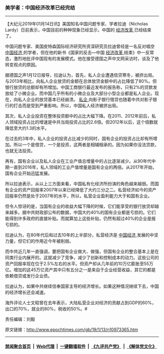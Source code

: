 ### 美学者：中国经济改革已经完结
------------------------

<p>
 【大纪元2019年01月14日讯】美国知名中国问题专家、学者拉迪（Nicholas Lardy）日前表示，中国目前的种种现象已经显示，中国的
 <a href="http://www.epochtimes.com/gb/tag/%E7%BB%8F%E6%B5%8E%E6%94%B9%E9%9D%A9.html">
  经济改革
 </a>
 已经结束了。
</p>
<p>
 中国问题专家、美国皮特森国际经济研究所资深研究员拉迪曾经是一名反对唱空
 <a href="http://www.epochtimes.com/gb/tag/%E4%B8%AD%E5%9B%BD%E7%BB%8F%E6%B5%8E.html">
  中国经济
 </a>
 的学者，但在他的新书《国家的反击—中国
 <a href="http://www.epochtimes.com/gb/tag/%E7%BB%8F%E6%B5%8E%E6%94%B9%E9%9D%A9.html">
  经济改革
 </a>
 结束》中一反常态，激烈地批评中国现有的发展模式。他在接受德国之声中文网采访时，谈及了他转变观点的原因。
</p>
<p>
 据德国之声1月12日报导，拉迪认为，首先，私人企业遭遇信贷寒冬，被挤出局。与2013年相比，向私人企业放贷的金额在总体放贷金额中的占比降低了80%。但银行放贷的总额却有所增加。中国工商银行最近发布的报告称，只有2%的贷款发放给了小微企业。而中国几乎所有的小微企业及大部分小型企业都是私人企业。现在，向私人企业的放贷基本已经崩溃。
 <a href="http://www.epochtimes.com/gb/tag/%E7%A7%81%E4%BC%81.html">
  私企
 </a>
 向影子银行借贷也随着中共对影子银行的打击而是受到严重影响。所以，中国私人经济被挤出局。
</p>
<p>
 其次，私人企业投资在整体投资额中的占比大幅下降。在2011、2012年前后，私人领域投资占比的增速是中共当局投资占比的2.6倍。但2012年以后，这个倍数就降低至大约1.3的水平。
</p>
<p>
 在过去的3年中，私人企业的投资占比减少的同时，国有企业的投资占比却有所增加。所以一个是借贷，一个是投资，这两者是相辅相承的。因为如果你没法贷款，也就无法投资。
</p>
<p>
 再有，国有企业以及私人企业在工业产值总增量中的占比逐渐减少。从90年代中期一直到2016年，私人领域的工业产值增量是国有企业的两倍。从2017年开始，国有企业开始迅猛发展。
</p>
<p>
 所以拉迪表示，从以上三方面来看，中国私有化经济所扮演的角色越来越弱。而国有企业的资产回报率2007年以来已经降低了大约三分之二。私营经济如今的资产回报率仍然是处于2007年的水平，所以，私营企业盈利能力大于和国有企业。
</p>
<p>
 但令人惊讶的是，当国有企业的收益大幅下降的时候，它们能享受的银行放贷却越来越多。据中共财政部公布的数据，中国大约40%的国有企业都是亏损的。它们能得到许多政府的直接补贴。而就算加上这些补贴，仍然有超过40%的企业是报亏损的。
</p>
<p>
 拉迪认为，在80年代后和过去10年的上半部分，私营经济是
 <a href="http://www.epochtimes.com/gb/tag/%E4%B8%AD%E5%9B%BD%E7%BB%8F%E6%B5%8E.html">
  中国经济
 </a>
 发展的中坚力量，但它们的作用近今年被削弱。
</p>
<p>
 而中共近几年一直强调，要把国有企业做大、做强，但国有企业的整合基本上是在同类行业内展开的。这就减少了竞争，减少了创新和控制成本的动力。这些公司的资产回报率现在位于2.5%左右的水平。但资产却从几年前的10万亿膨胀至55万亿。增加的这45万亿资产其中只有五分之一是来自于企业经营收益，其它的都是依赖借贷或发行企业债。
</p>
<p>
 拉迪认为，如果中共继续信奉国家主导的经济增长。如果这种情况继续下去，中国的经济增长还会减速。
</p>
<p>
 海外评论人士文昭曾在去年表示，大陆私营企业对经济的贡献占到GDP的60%，出口的70%，就业的80%，税收的50%。#
</p>
<p>
 责任编辑：刘毅
</p>

原文链接：http://www.epochtimes.com/gb/19/1/13/n10973365.htm


------------------------
#### [禁闻聚合首页](https://github.com/gfw-breaker/banned-news/blob/master/README.md) &nbsp;|&nbsp; [Web代理](https://github.com/gfw-breaker/open-proxy/blob/master/README.md) &nbsp;|&nbsp; [一键翻墙软件](https://github.com/gfw-breaker/nogfw/blob/master/README.md) &nbsp;|&nbsp; [《九评共产党》](https://github.com/gfw-breaker/9ping.md/blob/master/README.md#九评之一评共产党是什么) &nbsp;|&nbsp; [《解体党文化》](https://github.com/gfw-breaker/jtdwh.md/blob/master/README.md#绪论)